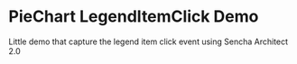 PieChart LegendItemClick Demo
=============================

Little demo that capture the legend item click event using Sencha Architect 2.0
